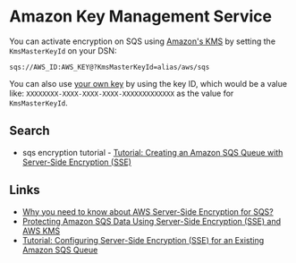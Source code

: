 # Amazon Key Management Service

You can activate encryption on SQS using [Amazon's KMS](https://aws.amazon.com/kms/) by setting the `KmsMasterKeyId` on your DSN:

    sqs://AWS_ID:AWS_KEY@?KmsMasterKeyId=alias/aws/sqs
    
You can also use [your own key](https://docs.aws.amazon.com/kms/latest/developerguide/create-keys.html) by using the key ID, which would be a value like: `XXXXXXXX-XXXX-XXXX-XXXX-XXXXXXXXXXXXX` as the value for `KmsMasterKeyId`.


## Search

* sqs encryption tutorial - [Tutorial: Creating an Amazon SQS Queue with Server-Side Encryption (SSE)](https://docs.aws.amazon.com/AWSSimpleQueueService/latest/SQSDeveloperGuide/sqs-create-queue-sse.html)


## Links

* [Why you need to know about AWS Server-Side Encryption for SQS?](https://blog.cloudconformity.com/aws-server-side-encryption-for-sqs-c3c84267823e)
* [Protecting Amazon SQS Data Using Server-Side Encryption (SSE) and AWS KMS](https://docs.aws.amazon.com/AWSSimpleQueueService/latest/SQSDeveloperGuide/sqs-server-side-encryption.html)
* [Tutorial: Configuring Server-Side Encryption (SSE) for an Existing Amazon SQS Queue](https://docs.aws.amazon.com/AWSSimpleQueueService/latest/SQSDeveloperGuide/sqs-configure-sse-existing-queue.html)
